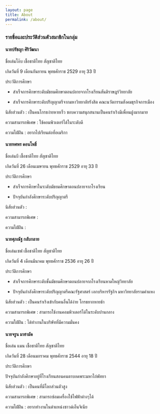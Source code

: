 ```yaml
---
layout: page
title: About
permalink: /about/
---
```


<h3>รายชื่อและประวัติส่วนตัวสมาชิกในกลุ่ม</h3>
<h4>นายปรัชญา ศิริวัฒนา</h4>
ชื่อเล่นโอ๊บ เชื้อชาติไทย สัญชาติไทย


เกิดวันที่ 9 เดือนกันยายน พุทธศักราช 2529 อายุ 33 ปี

ประวัติการศึกษา
- สำเร็จการศึกษาระดับมัธยมศึกษาตอนปลายจากโรงเรียนสันติราษฎร์วิทยาลัย


- สำเร็จการศึกษาระดับปริญญาตรีจากมหาวิทยาลัยรังสิต คณะนวัตกรรมสังคมธุรกิจการเมือง


นิสัยส่วนตัว : เป็นคนโกรธง่ายหายเร็ว ชอบความสนุกสนานเป็นคนร่าเริงมีเพื่อนฝูงมากมาย


ความสามารถพิเศษ : ใช้คอมพิวเตอร์ได้ในระดับดี


ความไฝ่ฝัน : อยากไปเรียนต่อที่อเมริกา

<h4>นายทศพร ดอนโพธิ์</h4>
ชื่อเล่นบี เชื้อชาติไทย สัญชาติไทย


เกิดวันที่ 26 เดือนเมษายน พุทธศักราช 2529 อายุ 33 ปี

ประวัติการศึกษา
- สำเร็จการศึกษาในระดับมัธยมศึกษาตอนปลายจากโรงเรียน


- ปัจจุบันกำลังศึกษาระดับปริญญาตรี


นิสัยส่วนตัว : 


ความสามารถพิเศษ : 


ความไฝ่ฝัน : 

<h4>นายศุภณัฐ กลับกลาย</h4>
ชื่อเล่นเซฟ เชื้อชาติไทย สัญชาติไทย


เกิดวันที่ 4 เดือนมีนาคม พุทธศักราช 2536 อายุ 26 ปี

ประวัติการศึกษา
-	สำเร็จการศึกษาระดับชั้นมัธยมศึกษาตอนปลายจากโรงเรียนหาดใหญ่วิทยาลัย


-	ปัจจุบันกำลังศึกษาระดับปริญญาตรีคณะรัฐศาสตร์ เอกบริหารรัฐกิจ มหาวิทยาลัยรามคำแหง


นิสัยส่วนตัว : เป็นคนร่าเริงเข้ากับคนอื่นได้ง่าย โกรธยากหายช้า


ความสามารถพิเศษ : สามารถใช้งานคอมพิวเตอร์ได้ในระดับปานกลาง


ความใฝ่ฝัน : ได้ทำงานในบริษัทที่มีความมั่นคง

<h4>นายจรูน มาฮามัด</h4>
ชื่อเล่น แมน เชื้อชาติไทย สัญชาติไทย


เกิดวันที่  28 เดือนมกราคม พุทธศักราช 2544 อายุ 18 ปี

ประวัติการศึกษา


ปัจจุบันกำลังศึกษาอยู่ที่โรงเรียนสอนคนตาบอดพระมหาไถ่พัทยา


นิสัยส่วนตัว : เป็นคนที่มีโลกส่วนตัวสูง


ความสามารถพิเศษ : สามารถซ่อมเครื่องใช้ไฟฟ้าต่างๆได้


ความไฝ่ฝัน : อยากทำงานในตำแหน่งซาวด์เอ็นจิเนีย